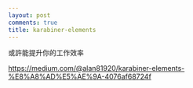 ```yaml
---
layout: post
comments: true
title: karabiner-elements
---
```


或許能提升你的工作效率

https://medium.com/@alan81920/karabiner-elements-%E8%A8%AD%E5%AE%9A-4076af68724f

